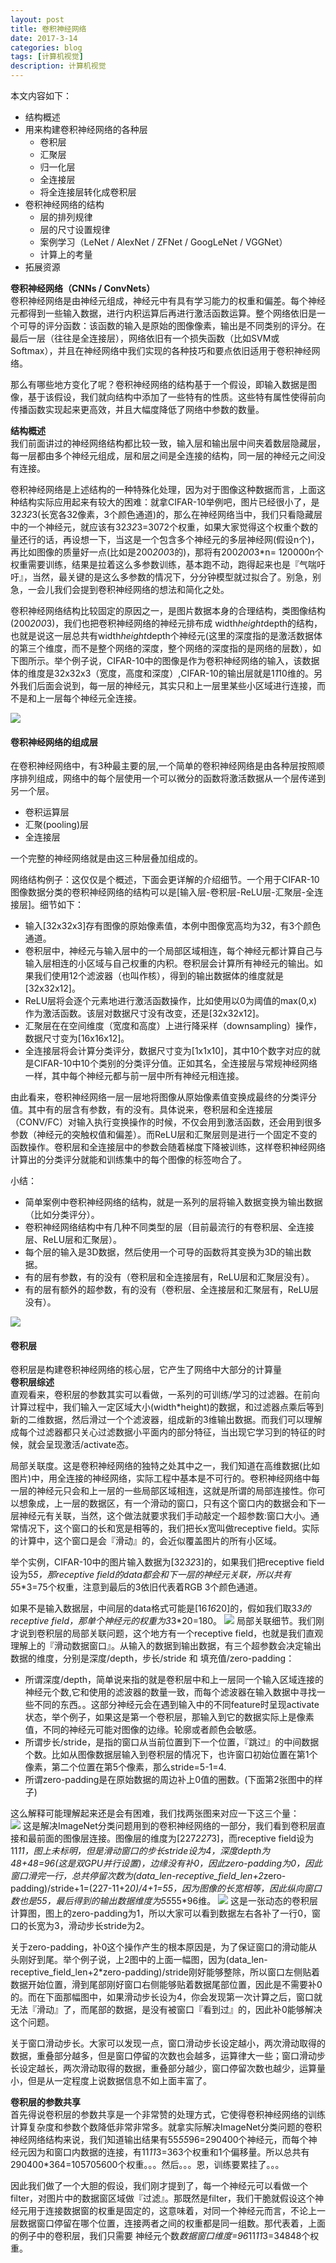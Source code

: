 ```yaml
---
layout: post
title: 卷积神经网络
date: 2017-3-14
categories: blog
tags: [计算机视觉]
description: 计算机视觉
---
```


本文内容如下：  

- 结构概述
- 用来构建卷积神经网络的各种层
  + 卷积层
  + 汇聚层
  + 归一化层
  + 全连接层
  + 将全连接层转化成卷积层
- 卷积神经网络的结构
  + 层的排列规律
  + 层的尺寸设置规律
  + 案例学习（LeNet / AlexNet / ZFNet / GoogLeNet / VGGNet）
  + 计算上的考量
- 拓展资源

**卷积神经网络（CNNs / ConvNets）**        
卷积神经网络是由神经元组成，神经元中有具有学习能力的权重和偏差。每个神经元都得到一些输入数据，进行内积运算后再进行激活函数运算。整个网络依旧是一个可导的评分函数：该函数的输入是原始的图像像素，输出是不同类别的评分。在最后一层（往往是全连接层），网络依旧有一个损失函数（比如SVM或Softmax），并且在神经网络中我们实现的各种技巧和要点依旧适用于卷积神经网络。

那么有哪些地方变化了呢？卷积神经网络的结构基于一个假设，即输入数据是图像，基于该假设，我们就向结构中添加了一些特有的性质。这些特有属性使得前向传播函数实现起来更高效，并且大幅度降低了网络中参数的数量。


**结构概述**        
我们前面讲过的神经网络结构都比较一致，输入层和输出层中间夹着数层隐藏层，每一层都由多个神经元组成，层和层之间是全连接的结构，同一层的神经元之间没有连接。

卷积神经网络是上述结构的一种特殊化处理，因为对于图像这种数据而言，上面这种结构实际应用起来有较大的困难：就拿CIFAR-10举例吧，图片已经很小了，是32*32*3(长宽各32像素，3个颜色通道)的，那么在神经网络当中，我们只看隐藏层中的一个神经元，就应该有32*32*3=3072个权重，如果大家觉得这个权重个数的量还行的话，再设想一下，当这是一个包含多个神经元的多层神经网(假设n个)，再比如图像的质量好一点(比如是200*200*3的)，那将有200*200*3*n= 120000n个权重需要训练，结果是拉着这么多参数训练，基本跑不动，跑得起来也是『气喘吁吁』，当然，最关键的是这么多参数的情况下，分分钟模型就过拟合了。别急，别急，一会儿我们会提到卷积神经网络的想法和简化之处。

卷积神经网络结构比较固定的原因之一，是图片数据本身的合理结构，类图像结构(200*200*3)，我们也把卷积神经网络的神经元排布成 width*height*depth的结构，也就是说这一层总共有width*height*depth个神经元(这里的深度指的是激活数据体的第三个维度，而不是整个网络的深度，整个网络的深度指的是网络的层数），如下图所示。举个例子说，CIFAR-10中的图像是作为卷积神经网络的输入，该数据体的维度是32x32x3（宽度，高度和深度）,CIFAR-10的输出层就是1*1*10维的。另外我们后面会说到，每一层的神经元，其实只和上一层里某些小区域进行连接，而不是和上一层每个神经元全连接。 

![](https://raw.githubusercontent.com/whuhan2013/myImage/master/cs231n/chapter10/p1.jpeg)

#### 卷积神经网络的组成层
在卷积神经网络中，有3种最主要的层,一个简单的卷积神经网络是由各种层按照顺序排列组成，网络中的每个层使用一个可以微分的函数将激活数据从一个层传递到另一个层。

- 卷积运算层
- 汇聚(pooling)层
- 全连接层

一个完整的神经网络就是由这三种层叠加组成的。         

网络结构例子：这仅仅是个概述，下面会更详解的介绍细节。一个用于CIFAR-10图像数据分类的卷积神经网络的结构可以是[输入层-卷积层-ReLU层-汇聚层-全连接层]。细节如下：

- 输入[32x32x3]存有图像的原始像素值，本例中图像宽高均为32，有3个颜色通道。
- 卷积层中，神经元与输入层中的一个局部区域相连，每个神经元都计算自己与输入层相连的小区域与自己权重的内积。卷积层会计算所有神经元的输出。如果我们使用12个滤波器（也叫作核），得到的输出数据体的维度就是[32x32x12]。
- ReLU层将会逐个元素地进行激活函数操作，比如使用以0为阈值的max(0,x)作为激活函数。该层对数据尺寸没有改变，还是[32x32x12]。
- 汇聚层在在空间维度（宽度和高度）上进行降采样（downsampling）操作，数据尺寸变为[16x16x12]。
- 全连接层将会计算分类评分，数据尺寸变为[1x1x10]，其中10个数字对应的就是CIFAR-10中10个类别的分类评分值。正如其名，全连接层与常规神经网络一样，其中每个神经元都与前一层中所有神经元相连接。

由此看来，卷积神经网络一层一层地将图像从原始像素值变换成最终的分类评分值。其中有的层含有参数，有的没有。具体说来，卷积层和全连接层（CONV/FC）对输入执行变换操作的时候，不仅会用到激活函数，还会用到很多参数（神经元的突触权值和偏差）。而ReLU层和汇聚层则是进行一个固定不变的函数操作。卷积层和全连接层中的参数会随着梯度下降被训练，这样卷积神经网络计算出的分类评分就能和训练集中的每个图像的标签吻合了。

小结：

- 简单案例中卷积神经网络的结构，就是一系列的层将输入数据变换为输出数据（比如分类评分）。
- 卷积神经网络结构中有几种不同类型的层（目前最流行的有卷积层、全连接层、ReLU层和汇聚层）。
- 每个层的输入是3D数据，然后使用一个可导的函数将其变换为3D的输出数据。
- 有的层有参数，有的没有（卷积层和全连接层有，ReLU层和汇聚层没有）。
- 有的层有额外的超参数，有的没有（卷积层、全连接层和汇聚层有，ReLU层没有）。

![](https://raw.githubusercontent.com/whuhan2013/myImage/master/cs231n/chapter10/p2.jpg)

#### 卷积层       
卷积层是构建卷积神经网络的核心层，它产生了网络中大部分的计算量         
**卷积层综述**          
直观看来，卷积层的参数其实可以看做，一系列的可训练/学习的过滤器。在前向计算过程中，我们输入一定区域大小(width*height)的数据，和过滤器点乘后等到新的二维数据，然后滑过一个个滤波器，组成新的3维输出数据。而我们可以理解成每个过滤器都只关心过滤数据小平面内的部分特征，当出现它学习到的特征的时候，就会呈现激活/activate态。           

局部关联度。这是卷积神经网络的独特之处其中之一，我们知道在高维数据(比如图片)中，用全连接的神经网络，实际工程中基本是不可行的。卷积神经网络中每一层的神经元只会和上一层的一些局部区域相连，这就是所谓的局部连接性。你可以想象成，上一层的数据区，有一个滑动的窗口，只有这个窗口内的数据会和下一层神经元有关联，当然，这个做法就要求我们手动敲定一个超参数:窗口大小。通常情况下，这个窗口的长和宽是相等的，我们把长x宽叫做receptive field。实际的计算中，这个窗口是会『滑动』的，会近似覆盖图片的所有小区域。

举个实例，CIFAR-10中的图片输入数据为[32*32*3]的，如果我们把receptive field设为5*5，那receptive field的data都会和下一层的神经元关联，所以共有5*5*3=75个权重，注意到最后的3依旧代表着RGB 3个颜色通道。

如果不是输入数据层，中间层的data格式可能是[16*16*20]的，假如我们取3*3的receptive field，那单个神经元的权重为3*3*20=180。
![](https://raw.githubusercontent.com/whuhan2013/myImage/master/cs231n/chapter10/p3.jpeg)
局部关联细节。我们刚才说到卷积层的局部关联问题，这个地方有一个receptive field，也就是我们直观理解上的『滑动数据窗口』。从输入的数据到输出数据，有三个超参数会决定输出数据的维度，分别是深度/depth，步长/stride 和 填充值/zero-padding：

- 所谓深度/depth，简单说来指的就是卷积层中和上一层同一个输入区域连接的神经元个数,它和使用的滤波器的数量一致，而每个滤波器在输入数据中寻找一些不同的东西。。这部分神经元会在遇到输入中的不同feature时呈现activate状态，举个例子，如果这是第一个卷积层，那输入到它的数据实际上是像素值，不同的神经元可能对图像的边缘。轮廓或者颜色会敏感。
- 所谓步长/stride，是指的窗口从当前位置到下一个位置，『跳过』的中间数据个数。比如从图像数据层输入到卷积层的情况下，也许窗口初始位置在第1个像素，第二个位置在第5个像素，那么stride=5-1=4.
- 所谓zero-padding是在原始数据的周边补上0值的圈数。(下面第2张图中的样子)       

这么解释可能理解起来还是会有困难，我们找两张图来对应一下这三个量：         
![](https://raw.githubusercontent.com/whuhan2013/myImage/master/cs231n/chapter10/p4.jpeg)
这是解决ImageNet分类问题用到的卷积神经网络的一部分，我们看到卷积层直接和最前面的图像层连接。图像层的维度为[227*227*3]，而receptive field设为11*11，图上未标明，但是滑动窗口的步长stride设为4，深度depth为48+48=96(这是双GPU并行设置)，边缘没有补0，因此zero-padding为0，因此窗口滑完一行，总共停留次数为(data_len-receptive_field_len+2*zero-padding)/stride+1=(227-11+2*0)/4+1=55，因为图像的长宽相等，因此纵向窗口数也是55，最后得到的输出数据维度为55*55*96维。
![](https://raw.githubusercontent.com/whuhan2013/myImage/master/cs231n/chapter10/p5.gif)
这是一张动态的卷积层计算图，图上的zero-padding为1，所以大家可以看到数据左右各补了一行0，窗口的长宽为3，滑动步长stride为2。

关于zero-padding，补0这个操作产生的根本原因是，为了保证窗口的滑动能从头刚好到尾。举个例子说，上2图中的上面一幅图，因为(data_len-receptive_field_len+2*zero-padding)/stride刚好能够整除，所以窗口左侧贴着数据开始位置，滑到尾部刚好窗口右侧能够贴着数据尾部位置，因此是不需要补0的。而在下面那幅图中，如果滑动步长设为4，你会发现第一次计算之后，窗口就无法『滑动』了，而尾部的数据，是没有被窗口『看到过』的，因此补0能够解决这个问题。

关于窗口滑动步长。大家可以发现一点，窗口滑动步长设定越小，两次滑动取得的数据，重叠部分越多，但是窗口停留的次数也会越多，运算律大一些；窗口滑动步长设定越长，两次滑动取得的数据，重叠部分越少，窗口停留次数也越少，运算量小，但是从一定程度上说数据信息不如上面丰富了。

**卷积层的参数共享**         
首先得说卷积层的参数共享是一个非常赞的处理方式，它使得卷积神经网络的训练计算复杂度和参数个数降低非常非常多。就拿实际解决ImageNet分类问题的卷积神经网络结构来说，我们知道输出结果有55*55*96=290400个神经元，而每个神经元因为和窗口内数据的连接，有11*11*3=363个权重和1个偏移量。所以总共有290400*364=105705600个权重。。。然后。。。恩，训练要累挂了。。。

因此我们做了一个大胆的假设，我们刚才提到了，每一个神经元可以看做一个filter，对图片中的数据窗区域做『过滤』。那既然是filter，我们干脆就假设这个神经元用于连接数据窗的权重是固定的，这意味着，对同一个神经元而言，不论上一层数据窗口停留在哪个位置，连接两者之间的权重都是同一组数。那代表着，上面的例子中的卷积层，我们只需要 神经元个数*数据窗口维度=96*11*11*3=34848个权重。




